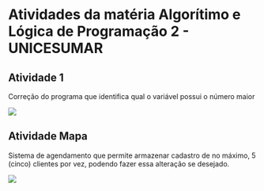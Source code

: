 # Atividades da matéria Algorítimo e Lógica de Programação 2 - UNICESUMAR

<h2>Atividade 1</h2>
Correção do programa que identifica qual o variável possui o número maior</br>

![](https://github.com/andreyquerino/UniCesumar/blob/main/ALGORITIMO-E-LOGICA-DE-PROGRAMACAO-2/img/atividade01.png)

<h2>Atividade Mapa</h2>
Sistema de agendamento que permite armazenar cadastro de no máximo, 5 (cinco) clientes por vez, podendo fazer essa alteração se desejado.</br> 

![](https://github.com/andreyquerino/UniCesumar/blob/main/ALGORITIMO-E-LOGICA-DE-PROGRAMACAO-2/img/mapa.png)
